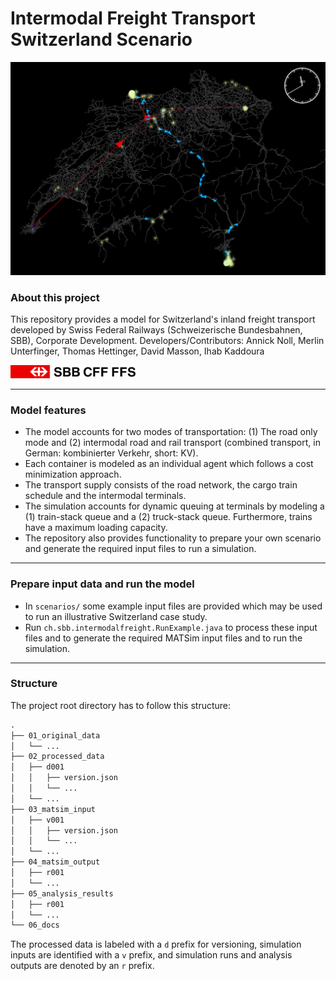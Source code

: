 # Intermodal Freight Transport Switzerland Scenario

![Switzerland MATSim network and container agents](docs/img/visualization_ch_network.png "Switzerland MATSim network and container agents")

### About this project

This repository provides a model for Switzerland's inland freight transport developed by Swiss Federal Railways (Schweizerische Bundesbahnen, SBB), Corporate Development.
Developers/Contributors: Annick Noll, Merlin Unterfinger, Thomas Hettinger, David Masson, Ihab Kaddoura

<a rel="SBB" href="www.sbb.ch"><img src="docs/img/logo_sbb.png" width="200" /></a>

----

### Model features

* The model accounts for two modes of transportation: (1) The road only mode and (2) intermodal road and rail transport (combined transport, in German: kombinierter Verkehr, short: KV).
* Each container is modeled as an individual agent which follows a cost minimization approach.
* The transport supply consists of the road network, the cargo train schedule and the intermodal terminals.
* The simulation accounts for dynamic queuing at terminals by modeling a (1) train-stack queue and a (2) truck-stack queue. Furthermore, trains have a maximum loading capacity.
* The repository also provides functionality to prepare your own scenario and generate the required input files to run a simulation.

----

### Prepare input data and run the model

- In `scenarios/` some example input files are provided which may be used to run an illustrative Switzerland case study.
- Run `ch.sbb.intermodalfreight.RunExample.java` to process these input files and to generate the required MATSim input files and to run the simulation.

----

### Structure

The project root directory has to follow this structure:

```txt
.
├── 01_original_data
│   └── ...
├── 02_processed_data
│   ├── d001
│   │   ├── version.json
│   │   └── ...
│   └── ...
├── 03_matsim_input
│   ├── v001
│   │   ├── version.json
│   │   └── ...
│   └── ...
├── 04_matsim_output
│   ├── r001
│   └── ...
├── 05_analysis_results
│   ├── r001
│   └── ...
└── 06_docs
```

The processed data is labeled with a `d` prefix for versioning, simulation inputs are identified with a `v` prefix, and
simulation runs and analysis outputs are denoted by an `r` prefix.
